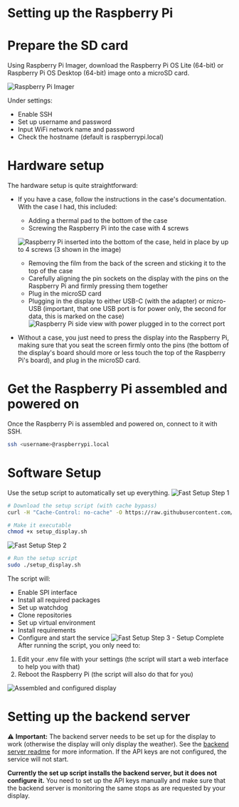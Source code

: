 # Setting up the Raspberry Pi

# Prepare the SD card

Using Raspberry Pi Imager, download the Raspberry Pi OS Lite (64-bit) or Raspberry Pi OS Desktop (64-bit) image onto a microSD card.

![Raspberry Pi Imager](images/rpi_imager_1.png)



Under settings:
- Enable SSH
- Set up username and password
- Input WiFi network name and password
- Check the hostname (default is raspberrypi.local)

# Hardware setup

The hardware setup is quite straightforward:
- If you have a case, follow the instructions in the case's documentation. With the case I had, this included:
    - Adding a thermal pad to the bottom of the case
    - Screwing the Raspberry Pi into the case with 4 screws

    ![Raspberry Pi inserted into the bottom of the case, held in place by up to 4 screws (3 shown in the image)](images/hardware_setup_insert_screen_into_case.jpeg)

    - Removing the film from the back of the screen and sticking it to the top of the case
    - Carefully aligning the pin sockets on the display with the pins on the Raspberry Pi and firmly pressing them together
    - Plug in the microSD card
    - Plugging in the display to either USB-C (with the adapter) or micro-USB (important, that one USB port is for power only, the second for data, this is marked on the case)
![Raspberry Pi side view with power plugged in to the correct port](images/hardware_setup_finished_side.png)

- Without a case, you just need to press the display into the Raspberry Pi, making sure that you seat the screen firmly onto the pins (the bottom of the display's board should more or less touch the top of the Raspberry Pi's board), and plug in the microSD card.


# Get the Raspberry Pi assembled and powered on

Once the Raspberry Pi is assembled and powered on, connect to it with SSH.
``` bash
ssh <username>@raspberrypi.local
```

# Software Setup
Use the setup script to automatically set up everything.
![Fast Setup Step 1](images/fast_setup_step1.png)
``` bash
# Download the setup script (with cache bypass)
curl -H "Cache-Control: no-cache" -O https://raw.githubusercontent.com/bdamokos/rpi_waiting_time_display/main/setup_display.sh

# Make it executable
chmod +x setup_display.sh
```
![Fast Setup Step 2](images/fast_setup_step2.png) 
``` bash
# Run the setup script
sudo ./setup_display.sh
```

The script will:
- Enable SPI interface
- Install all required packages
- Set up watchdog
- Clone repositories
- Set up virtual environment
- Install requirements
- Configure and start the service
![Fast Setup Step 3 - Setup Complete](images/fast_setup_step3.png)
After running the script, you only need to:
1. Edit your .env file with your settings (the script will start a web interface to help you with that)
2. Reboot the Raspberry Pi (the script will also do that for you)

![Assembled and configured display](images/hardware_setup_finished_top.png)

# Setting up the backend server
:warning: **Important:** The backend server needs to be set up for the display to work (otherwise the display will only display the weather). See the [backend server readme](https://github.com/bdamokos/brussels_transit) for more information. If the API keys are not configured, the service will not start.

**Currently the set up script installs the backend server, but it does not configure it.** You need to set up the API keys manually and make sure that the backend server is monitoring the same stops as are requested by your display.
